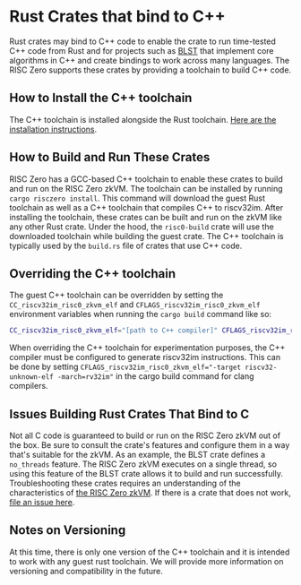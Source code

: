# Rust Crates that bind to C++

Rust crates may bind to C++ code to enable the crate to run time-tested C++ code
from Rust and for projects such as [BLST] that implement core algorithms in C++
and create bindings to work across many languages. The RISC Zero supports these
crates by providing a toolchain to build C++ code.

## How to Install the C++ toolchain

The C++ toolchain is installed alongside the Rust toolchain. [Here are the installation instructions][install].

## How to Build and Run These Crates

RISC Zero has a GCC-based C++ toolchain to enable these crates to build and run
on the RISC Zero zkVM. The toolchain can be installed by running `cargo risczero
install`. This command will download the guest Rust toolchain as well as a C++
toolchain that compiles C++ to riscv32im. After installing the toolchain, these
crates can be built and run on the zkVM like any other Rust crate. Under the
hood, the `risc0-build` crate will use the downloaded toolchain while building
the guest crate. The C++ toolchain is typically used by the `build.rs` file of
crates that use C++ code.

## Overriding the C++ toolchain

The guest C++ toolchain can be overridden by setting the
`CC_riscv32im_risc0_zkvm_elf` and `CFLAGS_riscv32im_risc0_zkvm_elf` environment
variables when running the `cargo build` command like so:

```bash
CC_riscv32im_risc0_zkvm_elf="[path to C++ compiler]" CFLAGS_riscv32im_risc0_zkvm_elf="[desired cflags]" cargo build
```

When overriding the C++ toolchain for experimentation purposes, the C++ compiler
must be configured to generate riscv32im instructions. This can be done by setting
`CFLAGS_riscv32im_risc0_zkvm_elf="-target riscv32-unknown-elf -march=rv32im"`
in the cargo build command for clang compilers.

## Issues Building Rust Crates That Bind to C

Not all C code is guaranteed to build or run on the RISC Zero zkVM out of the
box. Be sure to consult the crate's features and configure them in a way that's
suitable for the zkVM. As an example, the BLST crate defines a `no_threads`
feature. The RISC Zero zkVM executes on a single thread, so using this feature
of the BLST crate allows it to build and run successfully. Troubleshooting these
crates requires an understanding of the characteristics of [the RISC Zero
zkVM][zkvm_spec]. If there is a crate that does not work, [file an issue here][risc0-gh-issues].

## Notes on Versioning

At this time, there is only one version of the C++ toolchain and it is intended
to work with any guest rust toolchain. We will provide more information on
versioning and compatibility in the future.

[BLST]: https://github.com/supranational/blst
[install]: ./install.md#install
[risc0-gh-issues]: https://github.com/risc0/risc0/issues
[zkvm_spec]: ./zkvm-specification.md#the-zkvm-execution-model
